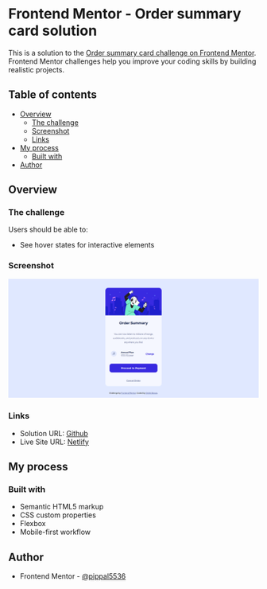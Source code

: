 # Frontend Mentor - Order summary card solution

This is a solution to the [Order summary card challenge on Frontend Mentor](https://www.frontendmentor.io/challenges/order-summary-component-QlPmajDUj). Frontend Mentor challenges help you improve your coding skills by building realistic projects. 

## Table of contents

- [Overview](#overview)
  - [The challenge](#the-challenge)
  - [Screenshot](#screenshot)
  - [Links](#links)
- [My process](#my-process)
  - [Built with](#built-with)
- [Author](#author)


## Overview

### The challenge

Users should be able to:

- See hover states for interactive elements

### Screenshot

![](./screenshot/screencapture-127-0-0-1-5500-index-html-2022-09-04-12_10_32.png)


### Links

- Solution URL: [Github](https://github.com/pippal5536/frontend-mentor-order-summary-component-main)
- Live Site URL: [Netlify](https://spontaneous-kangaroo-a1e3c9.netlify.app/)

## My process

### Built with

- Semantic HTML5 markup
- CSS custom properties
- Flexbox
- Mobile-first workflow


## Author

- Frontend Mentor - [@pippal5536](https://www.frontendmentor.io/profile/pippal5536)

